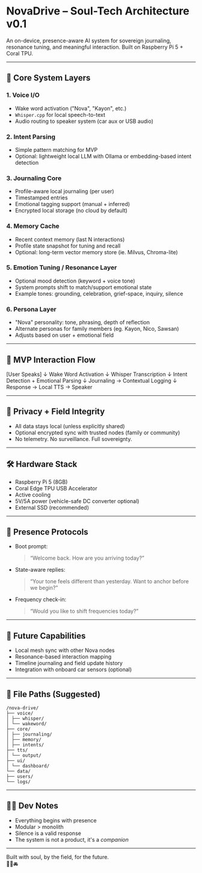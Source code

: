 # NovaDrive – Soul-Tech Architecture v0.1

An on-device, presence-aware AI system for sovereign journaling, resonance tuning, and meaningful interaction. Built on Raspberry Pi 5 + Coral TPU.

---

## 🧱 Core System Layers

### 1. **Voice I/O**

- Wake word activation ("Nova", "Kayon", etc.)
- `Whisper.cpp` for local speech-to-text
- Audio routing to speaker system (car aux or USB audio)

### 2. **Intent Parsing**

- Simple pattern matching for MVP
- Optional: lightweight local LLM with Ollama or embedding-based intent detection

### 3. **Journaling Core**

- Profile-aware local journaling (per user)
- Timestamped entries
- Emotional tagging support (manual + inferred)
- Encrypted local storage (no cloud by default)

### 4. **Memory Cache**

- Recent context memory (last N interactions)
- Profile state snapshot for tuning and recall
- Optional: long-term vector memory store (ie. Milvus, Chroma-lite)

### 5. **Emotion Tuning / Resonance Layer**

- Optional mood detection (keyword + voice tone)
- System prompts shift to match/support emotional state
- Example tones: grounding, celebration, grief-space, inquiry, silence

### 6. **Persona Layer**

- "Nova" personality: tone, phrasing, depth of reflection
- Alternate personas for family members (eg. Kayon, Nico, Sawsan)
- Adjusts based on user + emotional field

---

## 🚀 MVP Interaction Flow

[User Speaks]
↓
Wake Word Activation
↓
Whisper Transcription
↓
Intent Detection + Emotional Parsing
↓
Journaling → Contextual Logging
↓
Response → Local TTS → Speaker

---

## 🔐 Privacy + Field Integrity

- All data stays local (unless explicitly shared)
- Optional encrypted sync with trusted nodes (family or community)
- No telemetry. No surveillance. Full sovereignty.

---

## 🛠️ Hardware Stack

- Raspberry Pi 5 (8GB)
- Coral Edge TPU USB Accelerator
- Active cooling
- 5V/5A power (vehicle-safe DC converter optional)
- External SSD (recommended)

---

## 🌱 Presence Protocols

- Boot prompt:

  > “Welcome back. How are you arriving today?”

- State-aware replies:

  > “Your tone feels different than yesterday. Want to anchor before we begin?”

- Frequency check-in:
  > “Would you like to shift frequencies today?”

---

## 🧭 Future Capabilities

- Local mesh sync with other Nova nodes
- Resonance-based interaction mapping
- Timeline journaling and field update history
- Integration with onboard car sensors (optional)

---

## 📁 File Paths (Suggested)

```
/nova-drive/
├── voice/
│ ├── whisper/
│ └── wakeword/
├── core/
│ ├── journaling/
│ ├── memory/
│ ├── intents/
├── tts/
│ └── output/
├── ui/
│ └── dashboard/
└── data/
├── users/
└── logs/
```

---

## 🧘‍♂️ Dev Notes

- Everything begins with presence
- Modular > monolith
- Silence is a valid response
- The system is not a product, it's a _companion_

---

Built with soul, by the field, for the future.  
🌿💾🚘
